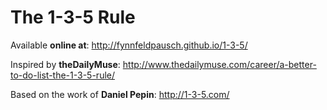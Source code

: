 The 1-3-5 Rule
==============



Available **online at**: http://fynnfeldpausch.github.io/1-3-5/

Inspired by **theDailyMuse**: http://www.thedailymuse.com/career/a-better-to-do-list-the-1-3-5-rule/

Based on the work of **Daniel Pepin**: http://1-3-5.com/
